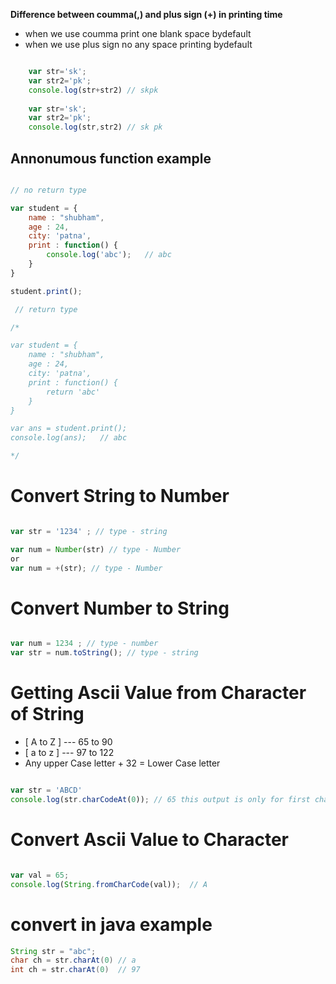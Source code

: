 
**Difference between coumma(,) and plus sign (+) in printing time** 
- when we use coumma print one blank space bydefault
- when we use plus sign no any space printing bydefault

````js

    var str='sk';
    var str2='pk';
    console.log(str+str2) // skpk
    
    var str='sk';
    var str2='pk';
    console.log(str,str2) // sk pk

````

## Annonumous function example

````js

// no return type

var student = {
    name : "shubham",
    age : 24,
    city: 'patna',
    print : function() {
        console.log('abc');   // abc
    }
}

student.print();

 // return type

/*

var student = {
    name : "shubham",
    age : 24,
    city: 'patna',
    print : function() {
        return 'abc'
    }
}

var ans = student.print();
console.log(ans);   // abc

*/


````

# Convert String to Number 

````js

var str = '1234' ; // type - string

var num = Number(str) // type - Number
or
var num = +(str); // type - Number

````

# Convert Number to String 

````js

var num = 1234 ; // type - number
var str = num.toString(); // type - string

````

# Getting Ascii Value from Character of String

- [ A to Z ] --- 65 to 90
- [ a to z ] --- 97 to 122
- Any upper Case letter + 32 = Lower Case letter

````js

var str = 'ABCD'
console.log(str.charCodeAt(0)); // 65 this output is only for first character

````

# Convert Ascii Value to Character

````js

var val = 65;
console.log(String.fromCharCode(val));  // A 

````

# convert in java example

````java
String str = "abc";
char ch = str.charAt(0) // a
int ch = str.charAt(0)  // 97

````

